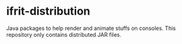 # ifrit-distribution
Java packages to help render and animate stuffs on consoles. This repository only contains distributed JAR files.
